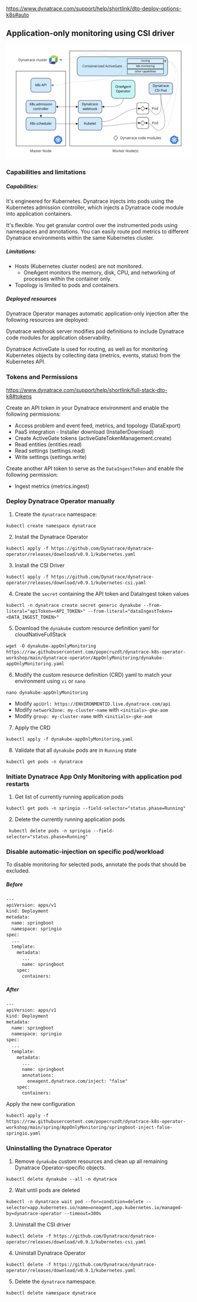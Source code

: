 https://www.dynatrace.com/support/help/shortlink/dto-deploy-options-k8s#auto

## Application-only monitoring using CSI driver

![appOnlyMonitoring](/guides/img/appOnlyMonitoring/appOnlyMonitoring_diagram.png)

### Capabilities and limitations

##### Capabilities:

It's engineered for Kubernetes. Dynatrace injects into pods using the Kubernetes admission controller, which injects a Dynatrace code module into application containers.

It's flexible. You get granular control over the instrumented pods using namespaces and annotations. You can easily route pod metrics to different Dynatrace environments within the same Kubernetes cluster.

##### Limitations:

* Hosts (Kubernetes cluster nodes) are not monitored.
  * OneAgent monitors the memory, disk, CPU, and networking of processes within the container only.
* Topology is limited to pods and containers.

##### Deployed resources

Dynatrace Operator manages automatic application-only injection after the following resources are deployed:

Dynatrace webhook server modifies pod definitions to include Dynatrace code modules for application observability.

Dynatrace ActiveGate is used for routing, as well as for monitoring Kubernetes objects by collecting data (metrics, events, status) from the Kubernetes API.

### Tokens and Permissions
https://www.dynatrace.com/support/help/shortlink/full-stack-dto-k8#tokens

Create an API token in your Dynatrace environment and enable the following permissions:
* Access problem and event feed, metrics, and topology (DataExport)
* PaaS integration - Installer download (InstallerDownload)
* Create ActiveGate tokens (activeGateTokenManagement.create)
* Read entities (entities.read)
* Read settings (settings.read)
* Write settings (settings.write)

Create another API token to serve as the `DataIngestToken` and enable the following permission:
* Ingest metrics (metrics.ingest)

### Deploy Dynatrace Operator manually

1. Create the `dynatrace` namespace:
```
kubectl create namespace dynatrace
```
2. Install the Dynatrace Operator
```
kubectl apply -f https://github.com/Dynatrace/dynatrace-operator/releases/download/v0.9.1/kubernetes.yaml
```
3. Install the CSI Driver
```
kubectl apply -f https://github.com/Dynatrace/dynatrace-operator/releases/download/v0.9.1/kubernetes-csi.yaml
```
4. Create the `secret` containing the API token and DataIngest token values
```
kubectl -n dynatrace create secret generic dynakube --from-literal="apiToken=<API_TOKEN>" --from-literal="dataIngestToken=<DATA_INGEST_TOKEN>"
```
5. Download the `dynakube` custom resource definition yaml for cloudNativeFullStack
```
wget -O dynakube-appOnlyMonitoring https://raw.githubusercontent.com/popecruzdt/dynatrace-k8s-operator-workshop/main/dynatrace-operator/AppOnlyMonitoring/dynakube-appOnlyMonitoring.yaml
```
6. Modify the custom resource definition (CRD) yaml to match your environment using `vi` or `nano`
```
nano dynakube-appOnlyMonitoring
```
* Modify `apiUrl: https://ENVIRONMENTID.live.dynatrace.com/api`
* Modify `networkZone: my-cluster-name` with `<initials>-gke-aom`
* Modify `group: my-cluster-name` with `<initials>-gke-aom`
7. Apply the CRD
```
kubectl apply -f dynakube-appOnlyMonitoring.yaml
```
8. Validate that all `dynakube` pods are in `Running` state
```
kubectl get pods -n dynatrace
```

### Initiate Dynatrace App Only Monitoring with application pod restarts
1. Get list of currently running application pods
```
kubectl get pods -n springio --field-selector="status.phase=Running"
```
2. Delete the currently running application pods
```
 kubectl delete pods -n springio --field-selector="status.phase=Running"
```

### Disable automatic-injection on specific pod/workload
To disable monitoring for selected pods, annotate the pods that should be excluded.

##### Before
```
---
apiVersion: apps/v1
kind: Deployment
metadata:
  name: springboot
  namespace: springio
spec:
  ...
  template:
    metadata:
      ...
      name: springboot
    spec:
      containers:
```

##### After
```
---
apiVersion: apps/v1
kind: Deployment
metadata:
  name: springboot
  namespace: springio
spec:
  ...
  template:
    metadata:
      ...
      name: springboot
      annotations:
        oneagent.dynatrace.com/inject: "false"
    spec:
      containers:
```
Apply the new configuration
```
kubectl apply -f https://raw.githubusercontent.com/popecruzdt/dynatrace-k8s-operator-workshop/main/spring/AppOnlyMonitoring/springboot-inject-false-springio.yaml
```

### Uninstalling the Dynatrace Operator
1. Remove `dynakube` custom resources and clean up all remaining Dynatrace Operator–specific objects.
```
kubectl delete dynakube --all -n dynatrace
```
2. Wait until pods are deleted
```
kubectl -n dynatrace wait pod --for=condition=delete --selector=app.kubernetes.io/name=oneagent,app.kubernetes.io/managed-by=dynatrace-operator --timeout=300s
```
3. Uninstall the CSI driver
```
kubectl delete -f https://github.com/Dynatrace/dynatrace-operator/releases/download/v0.9.1/kubernetes-csi.yaml
```
4. Uninstall Dynatrace Operator
```
kubectl delete -f https://github.com/Dynatrace/dynatrace-operator/releases/download/v0.9.1/kubernetes.yaml
```
5. Delete the `dynatrace` namespace.
```
kubectl delete namespace dynatrace
```
